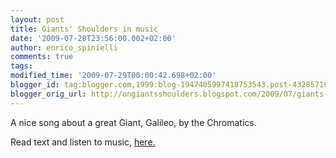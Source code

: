 ```yaml
---
layout: post
title: Giants' Shoulders in music
date: '2009-07-28T23:56:00.002+02:00'
author: enrico_spinielli
comments: true
tags: 
modified_time: '2009-07-29T00:00:42.698+02:00'
blogger_id: tag:blogger.com,1999:blog-1947405997418753543.post-4328571631056794641
blogger_orig_url: http://ongiantsshoulders.blogspot.com/2009/07/giants-shoulders-in-music.html
---
```


A nice song about a great Giant, Galileo, by the Chromatics.

Read text and listen to music, [here.](http://www.astrocappella.com/shoulders.shtml)
